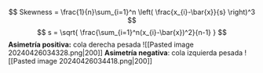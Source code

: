 $$
Skewness = \frac{1}{n}\sum_{i=1}^n \left( \frac{x_{i}-\bar{x}}{s} \right)^3
$$
$$
s = \sqrt{ \frac{\sum_{i=1}^n(x_{i}-\bar{x})^2}{n-1} }
$$
**Asimetría positiva:** cola derecha pesada
![[Pasted image 20240426034328.png|200]]
**Asimetría negativa**: cola izquierda pesada
![[Pasted image 20240426034418.png|200]]

